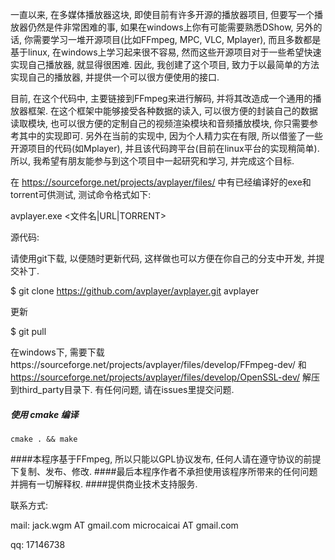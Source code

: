 一直以来, 在多媒体播放器这块, 即使目前有许多开源的播放器项目, 但要写一个播放器仍然是件非常困难的事, 如果在windows上你有可能需要熟悉DShow, 另外的话, 你需要学习一堆开源项目(比如FFmpeg, MPC, VLC, Mplayer), 而且多数都是基于linux, 在windows上学习起来很不容易, 然而这些开源项目对于一些希望快速实现自己播放器, 就显得很困难.
因此, 我创建了这个项目, 致力于以最简单的方法实现自己的播放器, 并提供一个可以很方便使用的接口.

目前, 在这个代码中, 主要链接到FFmpeg来进行解码, 并将其改造成一个通用的播放器框架. 在这个框架中能够接受各种数据的读入, 可以很方便的封装自己的数据读取模块, 也可以很方便的定制自己的视频渲染模块和音频播放模块, 你只需要参考其中的实现即可.
另外在当前的实现中, 因为个人精力实在有限, 所以借鉴了一些开源项目的代码(如Mplayer), 并且该代码跨平台(目前在linux平台的实现稍简单). 所以, 我希望有朋友能参与到这个项目中一起研究和学习, 并完成这个目标.

在 https://sourceforge.net/projects/avplayer/files/ 中有已经编译好的exe和torrent可供测试, 测试命令格式如下:

avplayer.exe <文件名|URL|TORRENT>


源代码:

请使用git下载, 以便随时更新代码, 这样做也可以方便在你自己的分支中开发, 并提交补丁.

$ git clone https://github.com/avplayer/avplayer.git avplayer

更新

$ git pull

在windows下, 需要下载https://sourceforge.net/projects/avplayer/files/develop/FFmpeg-dev/ 和 https://sourceforge.net/projects/avplayer/files/develop/OpenSSL-dev/ 解压到third_party目录下.
有任何问题, 请在issues里提交问题.

##### 使用 cmake 编译

	cmake . && make

####本程序基于FFmpeg, 所以只能以GPL协议发布, 任何人请在遵守协议的前提下复制、发布、修改.
####最后本程序作者不承担使用该程序所带来的任何问题并拥有一切解释权.
####提供商业技术支持服务.



联系方式:

mail: jack.wgm AT gmail.com microcaicai AT gmail.com

qq: 17146738


